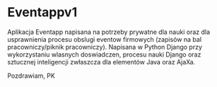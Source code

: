 # Eventappv1

Aplikacja Eventapp napisana na potrzeby prywatne dla nauki oraz dla usprawnienia procesu obslugi eventow firmowych (zapisów na bal pracowniczy/piknik pracowniczy).
Napisana w Python Django przy wykorzystaniu wlasnych doswiadczen, procesu nauki Django oraz sztucznej inteligencji zwłaszcza dla elementów Java oraz AjaXa.

Pozdrawiam,
PK
